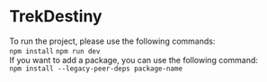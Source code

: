 # TrekDestiny

To run the project, please use the following commands:  <br>
`npm install`
`npm run dev` <br>
If you want to add a package, you can use the following command: <br>
`npm install --legacy-peer-deps package-name` <br>
